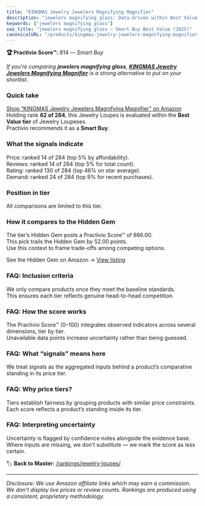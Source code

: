 ```yaml
---
title: "KINGMAS Jewelry Jewelers Magnifying Magnifier"
description: "jewelers magnifying glass: Data-driven within Best Value ranking using the Practivio Score™. Positioned by quality, value, demand, findability, momentum."
keywords: ["jewelers magnifying glass"]
seo_title: "jewelers magnifying glass — Smart Buy Best Value (2025)"
canonicalURL: "/products/kingmas-jewelry-jewelers-magnifying-magnifier-B008BXQVO2/"
---
```


**🏆 Practivio Score™:** 814 — _Smart Buy_


*If you're comparing **jewelers magnifying glass**, **[KINGMAS Jewelry Jewelers Magnifying Magnifier](https://www.amazon.com/dp/B008BXQVO2?tag=practivio-20)** is a strong alternative to put on your shortlist.*
### Quick take
[Shop “KINGMAS Jewelry Jewelers Magnifying Magnifier” on Amazon](https://www.amazon.com/dp/B008BXQVO2?tag=practivio-20)
Holding rank **62 of 284**, this Jewelry Loupes is evaluated within the **Best Value tier** of Jewelry Loupeses.  
Practivio recommends it as a **Smart Buy**.

### What the signals indicate
Price: ranked 14 of 284 (top 5% by affordability).  
Reviews: ranked 14 of 284 (top 5% for total count).  
Rating: ranked 130 of 284 (top 46% on star average).  
Demand: ranked 24 of 284 (top 9% for recent purchases).

### Position in tier
All comparisons are limited to this tier.

### How it compares to the Hidden Gem
The tier’s Hidden Gem posts a Practivio Score™ of 866.00.  
This pick trails the Hidden Gem by 52.00 points.  
Use this context to frame trade-offs among competing options.  

See the Hidden Gem on Amazon → [View listing](https://www.amazon.com/dp/B000CAHCQS?tag=practivio-20)

### FAQ: Inclusion criteria
We only compare products once they meet the baseline standards.  
This ensures each tier reflects genuine head-to-head competition.

### FAQ: How the score works
The Practivio Score™ (0–100) integrates observed indicators across several dimensions, tier by tier.  
Unavailable data points increase uncertainty rather than being guessed.

### FAQ: What “signals” means here
We treat signals as the aggregated inputs behind a product’s comparative standing in its price tier.

### FAQ: Why price tiers?
Tiers establish fairness by grouping products with similar price constraints.  
Each score reflects a product’s standing inside its tier.

### FAQ: Interpreting uncertainty
Uncertainty is flagged by confidence notes alongside the evidence base.  
Where inputs are missing, we don’t substitute — we mark the score as less certain.


🏷️ **Back to Master:** [/rankings/jewelry-loupes/](/rankings/jewelry-loupes/)

---
_Disclosure: We use Amazon affiliate links which may earn a commission. We don’t display live prices or review counts. Rankings are produced using a consistent, proprietary methodology._
